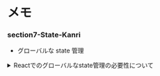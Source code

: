 # メモ

### section7-State-Kanri

- グローバルな state 管理

<details><summary>Reactでのグローバルなstate管理の必要性について</summary>

### 1. グローバルな state 管理の必要性

- **コンポーネント間のデータ共有**: React のコンポーネントは階層的に構成。親コンポーネントから子コンポーネントへのデータの受け渡しは props を使用。しかし、階層が深くなると、中間のコンポーネントを通してデータを渡す必要があり、これを「props drilling」。
  → グローバルな state 管理を導入することで、この問題を解消できる。
- **状態の一貫性**: 複数のコンポーネントで同じデータを使用する場合、そのデータの一貫性を保つことが重要。グローバルな state 管理を使用すると、一元的にデータを管理できるため、データの一貫性を保つことが容易。
- **ビジネスロジックの集約**: グローバルな state 管理ツールを使用すると、ビジネスロジックや非同期処理を集約して管理することができ、コードの再利用性や保守性が向上。

### 2. サンプルコード

以下は、React の Context API を使用したグローバルな state 管理のすごく簡単な例。

```jsx
import React, { createContext, useContext, useState } from "react";

// グローバルなstateを保持するContextを作成
const GlobalStateContext = createContext();

// Providerコンポーネントを定義
export const GlobalStateProvider = ({ children }) => {
  const [globalState, setGlobalState] = useState("initial value");

  return (
    <GlobalStateContext.Provider value={{ globalState, setGlobalState }}>
      {children}
    </GlobalStateContext.Provider>
  );
};

// グローバルなstateを使用するカスタムフックを定義
export const useGlobalState = () => {
  return useContext(GlobalStateContext);
};

// 使用例
const ComponentA = () => {
  const { globalState, setGlobalState } = useGlobalState();
  return (
    <div>
      <p>{globalState}</p>
      <button onClick={() => setGlobalState("updated value")}>Update</button>
    </div>
  );
};
```

この例では、`GlobalStateProvider`をアプリケーションのルートに配置することで、その子孫のコンポーネントでグローバルな state を使用することができます。

### まとめ

React でのグローバルな state 管理は、① データの共有、② 一貫性の確保、③ ビジネスロジックの集約など、アプリケーションのスケーラビリティと保守性を向上させるために重要。Context API や Redux、MobX など、さまざまなツールが提供されているので、プロジェクトの要件に合わせて適切なものを選択することが重要。

</details>
